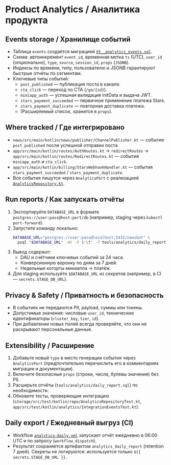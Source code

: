 # Product Analytics / Аналитика продукта

## Events storage / Хранилище событий
- Таблица `events` создаётся миграцией [`V5__analytics_events.sql`][migration].
- Схема: автоинкремент `event_id`, временная метка `ts` (UTC), `user_id` (опционально), `type`, `source`, `session_id`, `props` (`JSONB`).
- Индексы по времени, типу, пользователю и JSONB гарантируют быстрые отчёты по сегментам.
- Ключевые типы событий:
  - `post_published` — публикация поста в канале.
  - `cta_click` — переход по CTA (`/go/{id}`).
  - `miniapp_auth` — успешная валидация initData и выдача JWT.
  - `stars_payment_succeeded` — первичное применение платежа Stars.
  - `stars_payment_duplicate` — повторная доставка платежа.
  - (Расширяемый список, хранится в `props`).

## Where tracked / Где интегрировано
- `news/src/main/kotlin/news/publisher/ChannelPublisher.kt` — событие `post_published` после успешной отправки поста.
- `app/src/main/kotlin/routes/AuthRoutes.kt` → `redirectRoutes` → `app/src/main/kotlin/routes/RedirectRoutes.kt` — события `miniapp_auth` и `cta_click`.
- `app/src/main/kotlin/billing/StarsWebhookHandler.kt` — события `stars_payment_succeeded` / `stars_payment_duplicate`.
- Все события пишутся через `AnalyticsPort` с реализацией [`AnalyticsRepository.kt`][repo-link].

## Run reports / Как запускать отчёты
1. Экспортируйте `DATABASE_URL` в формате `postgres://user:pass@host:port/db` (например, staging через `kubectl port-forward`).
2. Запустите команду локально:
   ```bash
   DATABASE_URL="postgres://user:pass@localhost:5432/newsbot" \
     psql "$DATABASE_URL" -At -F $'\t' -f tools/analytics/daily_report.sql
   ```
3. Вывод содержит:
   - DAU и счётчики ключевых событий за 24 часа.
   - Конверсионную воронку по дням за 7 дней.
   - Недельные когорты миниаппа → платёж.
4. Для staging используйте `$DATABASE_URL` из секретов (например, в CI — `secrets.STAGE_DB_URL`).

## Privacy & Safety / Приватность и безопасность
- В событиях не передаются PII, payload, суммы или токены.
- Допустимые значения: числовые `user_id`, технические идентификаторы (`cluster_key`, `tier`, `id`).
- При добавлении новых полей всегда проверяйте, что они не раскрывают персональные данные.

## Extensibility / Расширение
1. Добавьте новый `type` в место генерации события через `AnalyticsPort` (предпочтительно перечислить его в комментариях миграции и документации).
2. Включите безопасные `props` (строки, числа, булевы значения) без PII.
3. Расширьте отчёты (`tools/analytics/daily_report.sql`) по необходимости.
4. Обновите тесты, проверяющие интеграцию (`storage/src/test/kotlin/repo/AnalyticsRepositoryTest.kt`, `app/src/test/kotlin/analytics/IntegrationEventsTest.kt`).

## Daily export / Ежедневный выгруз (CI)
- Workflow [`analytics-daily.yml`][workflow] запускает отчёт ежедневно в 06:00 UTC и по запросу (`workflow_dispatch`).
- Результат сохраняется артефактом `analytics_daily_report` (retention 7 дней). Секреты не логируются: используется только `${{ secrets.STAGE_DB_URL }}`.

[migration]: ../storage/src/main/resources/db/migration/V5__analytics_events.sql
[repo-link]: ../storage/src/main/kotlin/repo/AnalyticsRepository.kt
[workflow]: ../.github/workflows/analytics-daily.yml
